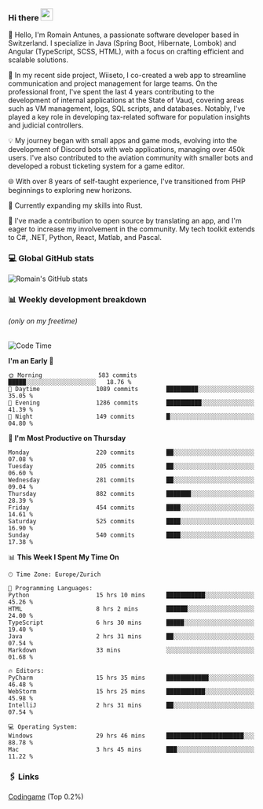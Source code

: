 ### Hi there <img src="https://media.giphy.com/media/hvRJCLFzcasrR4ia7z/giphy.gif" width="25px" height="25px">

👋 Hello, I'm Romain Antunes, a passionate software developer based in Switzerland. I specialize in Java (Spring Boot, Hibernate, Lombok) and Angular (TypeScript, SCSS, HTML), with a focus on crafting efficient and scalable solutions.

🚀 In my recent side project, Wiiseto, I co-created a web app to streamline communication and project management for large teams. On the professional front, I've spent the last 4 years contributing to the development of internal applications at the State of Vaud, covering areas such as VM management, logs, SQL scripts, and databases. Notably, I've played a key role in developing tax-related software for population insights and judicial controllers.

💡 My journey began with small apps and game mods, evolving into the development of Discord bots with web applications, managing over 450k users. I've also contributed to the aviation community with smaller bots and developed a robust ticketing system for a game editor.

🌐 With over 8 years of self-taught experience, I've transitioned from PHP beginnings to exploring new horizons.

🌱 Currently expanding my skills into Rust.

🤝 I've made a contribution to open source by translating an app, and I'm eager to increase my involvement in the community. My tech toolkit extends to C#, .NET, Python, React, Matlab, and Pascal.



### 💻 Global GitHub stats
![Romain's GitHub stats](https://github-readme-streak-stats.herokuapp.com/?user=romainantunes&theme=dark)


### 📊 Weekly development breakdown 
###### *(only on my freetime)*

<!--START_SECTION:wakastats-->
![Code Time](http://img.shields.io/badge/Code%20Time-1%2C563%20hrs%2014%20mins-blue)

**I'm an Early 🐤** 

```text
🌞 Morning                583 commits         █████░░░░░░░░░░░░░░░░░░░░   18.76 % 
🌆 Daytime                1089 commits        █████████░░░░░░░░░░░░░░░░   35.05 % 
🌃 Evening                1286 commits        ██████████░░░░░░░░░░░░░░░   41.39 % 
🌙 Night                  149 commits         █░░░░░░░░░░░░░░░░░░░░░░░░   04.80 % 
```
📅 **I'm Most Productive on Thursday** 

```text
Monday                   220 commits         ██░░░░░░░░░░░░░░░░░░░░░░░   07.08 % 
Tuesday                  205 commits         ██░░░░░░░░░░░░░░░░░░░░░░░   06.60 % 
Wednesday                281 commits         ██░░░░░░░░░░░░░░░░░░░░░░░   09.04 % 
Thursday                 882 commits         ███████░░░░░░░░░░░░░░░░░░   28.39 % 
Friday                   454 commits         ████░░░░░░░░░░░░░░░░░░░░░   14.61 % 
Saturday                 525 commits         ████░░░░░░░░░░░░░░░░░░░░░   16.90 % 
Sunday                   540 commits         ████░░░░░░░░░░░░░░░░░░░░░   17.38 % 
```


📊 **This Week I Spent My Time On** 

```text
🕑︎ Time Zone: Europe/Zurich

💬 Programming Languages: 
Python                   15 hrs 10 mins      ███████████░░░░░░░░░░░░░░   45.26 % 
HTML                     8 hrs 2 mins        ██████░░░░░░░░░░░░░░░░░░░   24.00 % 
TypeScript               6 hrs 30 mins       █████░░░░░░░░░░░░░░░░░░░░   19.40 % 
Java                     2 hrs 31 mins       ██░░░░░░░░░░░░░░░░░░░░░░░   07.54 % 
Markdown                 33 mins             ░░░░░░░░░░░░░░░░░░░░░░░░░   01.68 % 

🔥 Editors: 
PyCharm                  15 hrs 35 mins      ████████████░░░░░░░░░░░░░   46.48 % 
WebStorm                 15 hrs 25 mins      ███████████░░░░░░░░░░░░░░   45.98 % 
IntelliJ                 2 hrs 31 mins       ██░░░░░░░░░░░░░░░░░░░░░░░   07.54 % 

💻 Operating System: 
Windows                  29 hrs 46 mins      ██████████████████████░░░   88.78 % 
Mac                      3 hrs 45 mins       ███░░░░░░░░░░░░░░░░░░░░░░   11.22 % 
```


<!--END_SECTION:wakastats-->

### 🖇 Links

[Codingame](https://www.codingame.com/profile/defc3ee5279aecc1bb6114e1f994ea9b3325423) (Top 0.2%)
